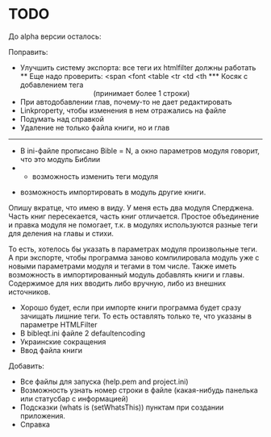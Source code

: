 TODO
====
До alpha версии осталось:

Поправить:
* Улучшить систему экспорта: все теги их htmlfilter должны работать
** Еще надо проверить: <span </span> <font </font>  <table </table> <tr <tr> </tr> <td <td> </td> <th> <th </th>
*** Косяк с добавлением тега <center> (принимает более 1 строки)
* При автодобавлении глав, почему-то не дает редактировать
* Linkproperty, чтобы изменения в нем отражались на файле
* Подумать над справкой
* Удаление не только файла книги, но и глав

-----------

* В ini-файле прописано Bible = N, а окно параметров модуля говорит, что это модуль Библии
* - возможность изменить теги модуля
- возможность импортировать в модуль другие книги.

Опишу вкратце, что имею в виду. У меня есть два модуля Сперджена. Часть книг пересекается, часть книг отличается. Простое объединение и правка модуля не помогает, т.к. в модулях используются разные теги для деления на главы и стихи.

То есть, хотелось бы указать в параметрах модуля произвольные теги. А при экспорте, чтобы программа заново компилировала модуль уже с новыми параметрами модуля и тегами в том числе. Также иметь возможность в импортированный модуль добавлять книги и главы. Содержимое для них вводить либо вручную, либо из внешних источников.

* Хорошо будет, если при импорте книги программа будет сразу зачищать лишние теги. То есть оставлять только те, что указаны в параметре HTMLFilter
* В bibleqt.ini файле 2 defaultencoding
* Украинские сокращения
* Ввод файла книги 


Добавить:
* Все файлы для запуска (help.pem and project.ini)
* Возможность узнать номер строки в файле (какая-нибудь панелька или статусбар с информацией)
* Подсказки (whats is  (setWhatsThis)) пунктам при создании приложения.
* Справка
